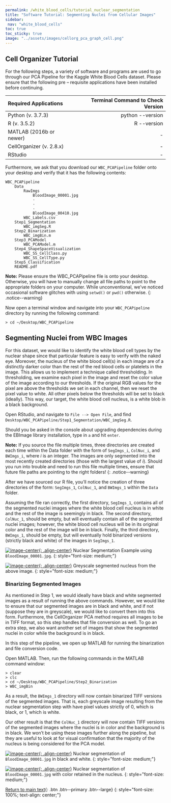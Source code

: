 ```yaml
---
permalink: /white_blood_cells/tutorial_nuclear_segmentation
title: "Software Tutorial: Segmenting Nuclei from Cellular Images"
sidebar:
 nav: "white_blood_cells"
toc: true
toc_sticky: true
image: "../assets/images/cellorg_pca_graph_cell.png"
---
```


## Cell Organizer Tutorial

For the following steps, a variety of software and programs are used to go through our PCA Pipeline for the Kaggle White Blood Cells dataset. Please ensure that the following pre – requisite applications have been installed before continuing.

|Required Applications | Terminal Command to Check Version |
|:---|---:|
| Python (v. 3.7.3)	|	python --version |
| R (v. 3.5.2)		|	R --version |
| MATLAB (2016b or newer) | - |
| CellOrganizer (v. 2.8.x) | - |
| RStudio | - |

Furthermore, we ask that you download our `WBC_PCAPipeline` folder onto your desktop and verify that it has the following contents:

~~~
WBC_PCAPipeline
	Data
		RawImgs
			BloodImage_00001.jpg
			·
			·
			·
			BloodImage_00410.jpg
		WBC_Labels.csv
	Step1_Segmentation
		WBC_imgSeg.R
	Step2_Binarization
		WBC_imgBin.m
	Step3_PCAModel
		WBC_PCAModel.m
	Step4_ShapeSpaceVisualization
		WBC_SS_CellClass.py
		WBC_SS_CellType.py
	Step5_Classification
	README.pdf
~~~

**Note:** Please ensure the WBC_PCAPipeline file is onto your desktop. Otherwise, you will have to manually change all file paths to point to the appropriate folders on your computer. While unconventional, we’ve noticed occasional software glitches with using `setwd()` or `pwd()` otherwise.
{: .notice--warning}

Now open a terminal window and navigate into your `WBC_PCAPipeline` directory by running the following command:

~~~
> cd ~/Desktop/WBC_PCAPipeline
~~~

## Segmenting Nuclei from WBC Images

For this dataset, we would like to identify the white blood cell types by the nuclear shape since that particular feature is easy to verify with the naked eye. Moreover, the nucleus of the white blood cell(s) in each image are of a distinctly darker color than the rest of the red blood cells or platelets in the image. This allows us to implement a technique called thresholding. In thresholding, we examine each pixel in the image and reset the color value of the image according to our thresholds. If the original RGB values for the pixel are above the thresholds we set in each channel, then we reset the pixel value to white. All other pixels below the thresholds will be set to black (ideally). This way, our target, the white blood cell nucleus, is a white blob in a black background.

Open RStudio, and navigate to `File --> Open File`, and find `Desktop/WBC_PCAPipeline/Step1_Segmentation/WBC_imgSeg.R`.

Should you be asked in the console about upgrading dependencies during the EBImage library installation, type in `a` and hit `enter`.

**Note:** If you source the file multiple times, three directories are created each time within the Data folder with the form of `SegImgs_i`, `ColNuc_i`, and `BWImgs_i`, where *i* is an integer. The images are only segmented into the most recently created directories (those with the largest value of *i*). Should you run into trouble and need to run this file multiple times, ensure that future file paths are pointing to the right folders!
{: .notice--warning}

After we have sourced our R file, you’ll notice the creation of three directories of the form: `SegImgs_1`, `ColNuc_1`, and `BWImgs_1` within the `Data` folder.

Assuming the file ran correctly, the first directory, `SegImgs_1`, contains all of the segmented nuclei images where the white blood cell nucleus is in white and the rest of the image is seemingly in black. The second directory, `ColNuc_1`, should be empty, but will eventually contain all of the segmented nuclei images; however, the white blood cell nucleus will be in its original color and the rest of the image will be in black. Finally, the third directory, `BWImgs_1`, should be empty, but will eventually hold binarized versions (strictly black and white) of the images in `SegImgs_1`.

[![image-center](../assets/images/600px/cellorg_raw_image.png){: .align-center}](../assets/images/cellorg_raw_image.png)
Nuclear Segmentation Example using `BloodImage_00001.jpg`.
{: style="font-size: medium;"}


[![image-center](../assets/images/600px/cellorg_segmented.png){: .align-center}](../assets/images/cellorg_segmented.png)
Greyscale segmented nucleus from the above image.
{: style="font-size: medium;"}

### Binarizing Segmented Images

As mentioned in Step 1, we would ideally have black and white segmented images as a result of running the above commands. However, we would like to ensure that our segmented images are in black and white, and if not (suppose they are in greyscale), we would like to convert them into this form. Furthermore, the CellOrganizer PCA method requires all images to be in TIFF format, so this step handles that file conversion as well. To go an extra step, we also want another set of images that show the segmented nuclei in color while the background is in black.

In this step of the pipeline, we open up MATLAB for running the binarization and file conversion code.

Open MATLAB. Then, run the following commands in the MATLAB command window:

~~~
> clear
> clc
> cd ~/Desktop/WBC_PCAPipeline/Step2_Binarization
> WBC_imgBin
~~~

As a result, the `BWImgs_1` directory will now contain binarized TIFF versions of the segmented images. That is, each greyscale image resulting from the nuclear segmentation step with have pixel values strictly of 0, which is black, or 1, which is white.

Our other result is that the `ColNuc_1` directory will now contain TIFF versions of the segmented images where the nuclei is in color and the background is in black. We won’t be using these images further along the pipeline, but they are useful to look at for visual confirmation that the majority of the nucleus is being considered for the PCA model.

[![image-center](../assets/images/600px/cellorg_segmented.png){: .align-center}](../assets/images/cellorg_segmented.png)
Nuclear segmentation of `BloodImage_00001.jpg` in black and white.
{: style="font-size: medium;"}

[![image-center](../assets/images/600px/cellorg_segmented_color.png){: .align-center}](../assets/images/cellorg_segmented_color.png)
Nuclear segmentation of `BloodImage_00001.jpg` with color retained in the nucleus.
{: style="font-size: medium;"}	 

[Return to main text](segmentation){: .btn .btn--primary .btn--large}
{: style="font-size: 100%; text-align: center;"}            
